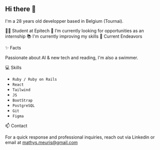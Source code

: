 ## Hi there 👋

I'm a 28 years old developper based in Belgium (Tournai).

🧑‍🏫 Student at Epitech
🔭 I’m currently looking for opportunities as an internship 
📚 I'm currently improving my skills
🔭 Current Endeavors

✨ Facts

Passionate about AI & new tech and reading, I'm also a swimmer.

💻 Skills

- `Ruby / Ruby on Rails`
- `React`
- `Tailwind`
- `JS`
- `BootStrap`
- `PostgreSQL`
- `Git`
- `Figma`

📫 Contact

For a quick response and professional inquiries, reach out via Linkedin or email at mathys.meuris@gmail.com
